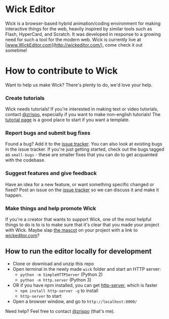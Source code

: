 # Wick Editor

Wick is a browser-based hybrid animation/coding environment for making interactive things for the web, heavily inspired by similar tools such as Flash, HyperCard, and Scratch. It was developed in response to a growing need for such a tool for the modern web. Wick is currently live at [www.WickEditor.com](http://wickeditor.com/), come check it out sometime!

# How to contribute to Wick
Want to help us make Wick? There's plenty to do, we'd love your help.

### Create tutorials
Wick needs tutorials! If you're interested in making text or video tutorials, contact [@zrispo](https://twitter.com/zrispo), especially if you want to make non-english tutorials! The [tutorial page](http://wickeditor.com/#tutorials) is a good place to start if you want a template.

### Report bugs and submit bug fixes
Found a bug? Add it to the [issue tracker](https://github.com/zrispo/wick/issues). You can also look at existing bugs in the issue tracker. If you're just getting started, check out the bugs tagged as `small-bugs` - these are smaller fixes that you can do to get acquainted with the codebase.

### Suggest features and give feedback
Have an idea for a new feature, or want something specific changed or fixed? Post an issue on the [issue tracker](https://github.com/zrispo/wick/issues) so we can discuss it and make it happen.

### Make things and help promote Wick
If you're a creator that wants to support Wick, one of the most helpful things to do is to is to make sure that it's clear that you made your project with Wick. Maybe slap [the mascot](https://github.com/zrispo/wick/blob/master/site/img/flashy.png) on your project with a link to [wickeditor.com](http://wickeditor.com/)?

## How to run the editor locally for development
* Clone or download and unzip this repo
* Open terminal in the newly made `wick` folder and start an HTTP server:
  * `python -m SimpleHTTPServer` (Python 2)
  * `python -m http.server` (Python 3)
* OR if you have npm installed, you can get [http-server](https://github.com/indexzero/http-server), which is faster
  * `npm install http-server -g` to install
  * `http-server` to start
* Open a browser window, and go to `http://localhost:8000/`

Need help? Feel free to contact [@zrispo](https://twitter.com/zrispo) (that's me).
